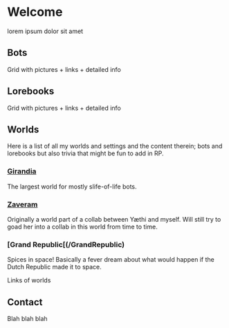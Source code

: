 # Welcome

lorem ipsum dolor sit amet

## Bots

Grid with pictures + links + detailed info

## Lorebooks

Grid with pictures + links + detailed info

## Worlds

Here is a list of all my worlds and settings and the content therein; bots and lorebooks but also trivia that might be fun to add in RP.

### [Girandia](/Girandia)

The largest world for mostly slife-of-life bots.

### [Zaveram](/Zaveram)

Originally a world part of a collab between Yæthi and myself. Will still try to goad her into a collab in this world from time to time.

### [Grand Republic[(/GrandRepublic)

Spices in space! Basically a fever dream about what would happen if the Dutch Republic made it to space.

Links of worlds

## Contact

Blah blah blah
